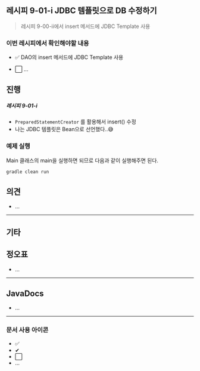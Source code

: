 ## 레시피 9-01-i JDBC 템플릿으로 DB 수정하기

> 레시피 9-00-ii에서 insert 메서드에 JDBC Template 사용
>

### 이번 레시피에서 확인해야할  내용

* ✅ DAO의 insert 메서드에 JDBC Template 사용
  
* ⬜ ...



## 진행

##### 레시피 9-01-i

* `PreparedStatementCreator` 를 활용해서 insert() 수정
* 나는 JDBC 템플릿은 Bean으로 선언했다..😅







### 예제 실행

Main 클래스의 main을 실행하면 되므로 다음과 같이 실행해주면 된다.

```bash
gradle clean run
```






## 의견

* ...



---

## 기타







## 정오표

* ...
  


---

## JavaDocs

* ...



---

### 문서 사용 아이콘

* ✅
* ✔
* ⬜
* ...

